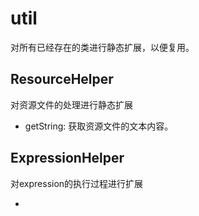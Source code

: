 # util

对所有已经存在的类进行静态扩展，以便复用。

## ResourceHelper

对资源文件的处理进行静态扩展

- getString: 获取资源文件的文本内容。

## ExpressionHelper

对expression的执行过程进行扩展

- 